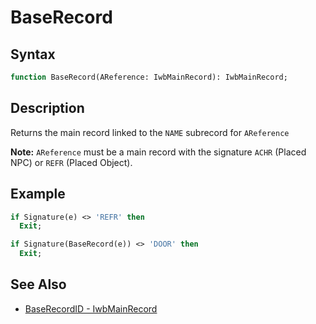 # BaseRecord

## Syntax

```pascal
function BaseRecord(AReference: IwbMainRecord): IwbMainRecord;
```

## Description

Returns the main record linked to the `NAME` subrecord for `AReference`

**Note:** `AReference` must be a main record with the signature `ACHR` (Placed NPC) or `REFR` (Placed Object).

## Example

```pascal
if Signature(e) <> 'REFR' then
  Exit;

if Signature(BaseRecord(e)) <> 'DOOR' then
  Exit;
```

## See Also

- [BaseRecordID - IwbMainRecord](IwbMainRecord_BaseRecordID.md)
